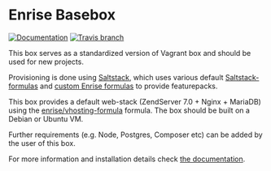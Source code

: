 # Enrise Basebox

[![Documentation](https://readthedocs.org/projects/enrise-basebox/badge/?version=master)](https://enrise-basebox.readthedocs.io/)
[![Travis branch](https://img.shields.io/travis/Enrise/Basebox/master.svg?style=flat-square)](https://travis-ci.org/Enrise/Basebox)

This box serves as a standardized version of Vagrant box and should be used for new projects.

Provisioning is done using [Saltstack](http://saltstack.org), which uses various default
[Saltstack-formulas](https://github.com/saltstack-formulas) and
[custom Enrise formulas](https://github.com/enrise/?query=formula) to provide featurepacks.

This box provides a default web-stack (ZendServer 7.0 + Nginx + MariaDB) using the
[enrise/vhosting-formula](https://github.com/enrise/vhosting-formula) formula.
The box should be built on a Debian or Ubuntu VM.

Further requirements (e.g. Node, Postgres, Composer etc) can be added by the user of this box.

For more information and installation details check
[the documentation](http://enrise-basebox.readthedocs.io/en/latest/).
